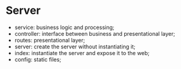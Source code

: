 # Server
- service: business logic and processing; 
- controller: interface between business and presentational layer;
- routes: presentational layer;
- server: create the server without instantiating it;
- index: instantiate the server and expose it to the web;
- config: static files;
